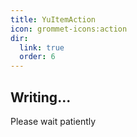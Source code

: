 ```yaml
---
title: YuItemAction
icon: grommet-icons:action
dir:
  link: true
  order: 6
---
```


## Writing...
Please wait patiently